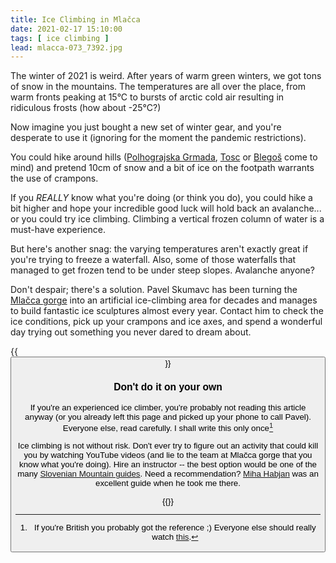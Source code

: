 ```yaml
---
title: Ice Climbing in Mlačca
date: 2021-02-17 15:10:00
tags: [ ice climbing ]
lead: mlacca-073_7392.jpg
---
```

The winter of 2021 is weird. After years of warm green winters, we got tons of snow in the mountains. The temperatures are all over the place, from warm fronts peaking at 15°C to bursts of arctic cold air resulting in ridiculous frosts (how about -25°C?)

Now imagine you just bought a new set of winter gear, and you're desperate to use it (ignoring for the moment the pandemic restrictions).
<!--more-->
You could hike around hills ([Polhograjska Grmada](../../hikes/polhograjskagrmada), [Tosc](../../hikes/tosc) or [Blegoš](../../hikes/blegos) come to mind) and pretend 10cm of snow and a bit of ice on the footpath warrants the use of crampons. 

If you _REALLY_ know what you're doing (or think you do), you could hike a bit higher and hope your incredible good luck will hold back an avalanche... or you could try ice climbing. Climbing a vertical frozen column of water is a must-have experience.

But here's another snag: the varying temperatures aren't exactly great if you're trying to freeze a waterfall. Also, some of those waterfalls that managed to get frozen tend to be under steep slopes. Avalanche anyone?

Don't despair; there's a solution. Pavel Skumavc has been turning the [Mlačca gorge](https://lednoplezanje.com/en/ice-climbing/) into an artificial ice-climbing area for decades and manages to build fantastic ice sculptures almost every year. Contact him to check the ice conditions, pick up your crampons and ice axes, and spend a wonderful day trying out something you never dared to dream about.

{{<button href="https://lednoplezanje.com/en/ice-climbing/" text="Explore">}}

### Don't do it on your own

If you're an experienced ice climber, you're probably not reading this article anyway (or you already left this page and picked up your phone to call Pavel). Everyone else, read carefully. I shall write this only once[^2]

Ice climbing is not without risk. Don't ever try to figure out an activity that could kill you by watching YouTube videos (and lie to the team at Mlačca gorge that you know what you're doing). Hire an instructor -- the best option would be one of the many [Slovenian Mountain guides](http://zgvs.si/en/mountain-guide/).  Need a recommendation? [Miha Habjan](https://www.facebook.com/miha.habjan.3) was an excellent guide when he took me there.

{{<photo-gallery pattern="mlacca-*.jpg">}}

[^2]: If you're British you probably got the reference ;) Everyone else should really watch [this](http://www.bbc.co.uk/comedy/alloallo/).
